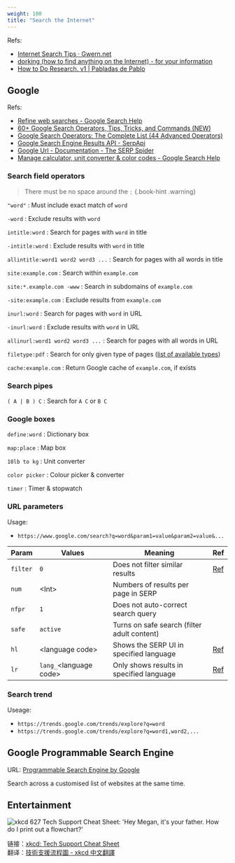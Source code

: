 ```yaml
---
weight: 100
title: "Search the Internet"
---
```


Refs:

- [Internet Search Tips · Gwern.net](https://www.gwern.net/Search)
- [dorking (how to find anything on the Internet) - for your information](https://www.alec.fyi/dorking-how-to-find-anything-on-the-internet.html)
- [How to Do Research. v1 | Pabladas de Pablo](https://pabloernesto.github.io/2022/09/07/research-v1.html)


## Google

Refs:

- [Refine web searches - Google Search Help](https://support.google.com/websearch/answer/2466433)
- [60+ Google Search Operators, Tips, Tricks, and Commands (NEW)](https://seosherpa.com/search-operators/)
- [Google Search Operators: The Complete List (44 Advanced Operators)](https://ahrefs.com/blog/google-advanced-search-operators/)
- [Google Search Engine Results API - SerpApi](https://serpapi.com/search-api)
- [Google Url - Documentation - The SERP Spider](https://serp-spider.github.io/documentation/search-engine/google/google-url/)
- [Manage calculator, unit converter & color codes - Google Search Help](https://support.google.com/websearch/answer/3284611)


### Search field operators

> There must be no space around the `:`
{.book-hint .warning}

`"word"`
: Must include exact match of `word`

`-word`
: Exclude results with `word`

`intitle:word`
: Search for pages with `word` in title

`-intitle:word`
: Exclude results with `word` in title

`allintitle:word1 word2 word3 ...`
: Search for pages with all words in title

`site:example.com`
: Search within `example.com`

`site:*.example.com -www`
: Search in subdomains of `example.com`

`-site:example.com`
: Exclude results from `example.com`

`inurl:word`
: Search for pages with `word` in URL

`-inurl:word`
: Exclude results with `word` in URL

`allinurl:word1 word2 word3 ...`
: Search for pages with all words in URL

`filetype:pdf`
: Search for only given type of pages \([list of available types](https://developers.google.com/search/docs/crawling-indexing/indexable-file-types)\)

`cache:example.com`
: Return Google cache of `example.com`, if exists


### Search pipes

`( A | B ) C`
: Search for `A C` or `B C`


### Google boxes

`define:word`
: Dictionary box

`map:place`
: Map box

`10lb to kg`
: Unit converter

`color picker`
: Colour picker \& converter

`timer`
: Timer \& stopwatch

### URL parameters

Usage: 

- ``https://www.google.com/search?q=word&param1=value&param2=value&...``

| Param | Values | Meaning | Ref |
|-------|--------|---------|-----|
| `filter` | `0` | Does not filter similar results | [Ref](https://groups.google.com/g/google-search-appliance-help/c/Xm12vbC9xUk) |
| `num` | \<Int\> | Numbers of results per page in SERP | |
| `nfpr` | `1` | Does not auto-correct search query | |
| `safe` | `active` | Turns on safe search (filter adult content) | |
| `hl` | \<language code\> | Shows the SERP UI in specified language | [Ref](https://webapps.stackexchange.com/a/80416) |
| `lr` | `lang_`\<language code\> | Only shows results in specified language | [Ref](https://webapps.stackexchange.com/a/80416) |


<!-- Especially, param `tbs` \& `tbm` -->

### Search trend

Useage:

- `https://trends.google.com/trends/explore?q=word`
- `https://trends.google.com/trends/explore?q=word1,word2,...`


## Google Programmable Search Engine

URL: [Programmable Search Engine by Google](https://programmablesearchengine.google.com/)

Search across a customised list of websites at the same time.


## Entertainment

![xkcd 627 Tech Support Cheat Sheet: 'Hey Megan, it's your father. How do I print out a flowchart?'](https://imgs.xkcd.com/comics/tech_support_cheat_sheet.png)

链接：[xkcd: Tech Support Cheat Sheet](https://xkcd.com/627/)  
翻译：[技術支援流程圖 - xkcd 中文翻譯](https://xkcd.tw/627)

